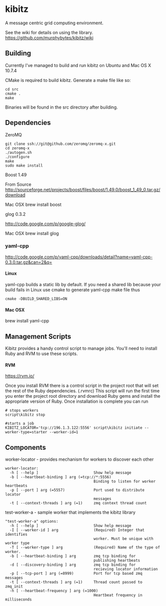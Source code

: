 kibitz
======

A message centric grid computing environment. 

See the wiki for details on using the library. https://github.com/murphybytes/kibitz/wiki

Building
------------

Currently I've managed to build and run kibitz on Ubuntu and Mac OS X 10.7.4

CMake is required to build kibitz. Generate a make file like so:

```
cd src
cmake .
make
```

Binaries will be found in the src directory after building.

Dependencies
------------

ZeroMQ 
```
git clone ssh://git@github.com/zeromq/zeromq-x.git
cd zeromq-x
./autogen.sh
./configure 
make 
sudo make install
```

Boost 1.49

From Source 
http://sourceforge.net/projects/boost/files/boost/1.49.0/boost_1_49_0.tar.gz/download

Mac OSX
brew install boost

glog 0.3.2

http://code.google.com/p/google-glog/

Mac OSX
brew install glog

### yaml-cpp

http://code.google.com/p/yaml-cpp/downloads/detail?name=yaml-cpp-0.3.0.tar.gz&can=2&q=

#### Linux 
yaml-cpp builds a static lib by default. If you need a shared
lib because your build fails in Linux use cmake to generate
yaml-cpp make file thus
```
cmake -DBUILD_SHARED_LIBS=ON

```

#### Mac OSX
brew install yaml-cpp

Management Scripts
------------------------
Kibitz provides a handy control script to manage jobs.  You'll need to install Ruby and RVM to use
these scripts.  

#### RVM

https://rvm.io/

Once you install RVM there is a control script in the project root that will set the rest of the Ruby 
dependencies. (.rvmrc)  This script will run the first time you enter the project root directory and download
Ruby gems and install the appropriate version of Ruby.  Once installation is complete you can run

```
# stops workers
script\kibitz stop

#starts a job
KIBITZ_LOCATOR='tcp://196.1.3.122:5556' script\kibitz initiate --worker-type=starter --worker-id=1

```

Components
------------------------

worker-locator - provides mechanism for workers to discover each other
```
worker-locator:
  -h [ --help ]                         Show help message
  -b [ --heartbeat-binding ] arg (=tcp://*:5556)
                                        Binding to listen for worker heartbeats
  -p [ --port ] arg (=5557)             Port used to distribute locator 
                                        messages
  -t [ --context-threads ] arg (=1)     zmq context thread count
```

test-worker-a - sample worker that implements the kibitz library
```
"test-worker-a" options:
  -h [ --help ]                         Show help message
  -I [ --worker-id ] arg                (Required) Integer that identifies 
                                        worker. Must be unique with worker type
  -T [ --worker-type ] arg              (Required) Name of the type of worker.
  -b [ --heartbeat-binding ] arg        zmq tcp binding for 
                                        publishing heartbeats
  -d [ --discovery-binding ] arg        zmq tcp binding for 
                                        recieving locator information
  -p [ --tcp-port ] arg (=8999)         Port for tcp based zmq messages
  -t [ --context-threads ] arg (=1)     Thread count passed to zmq_init
  -h [ --heartbeat-frequency ] arg (=1000)
                                        Heartbeat frequency in milliseconds
```